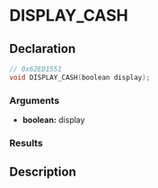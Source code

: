 # DISPLAY_CASH

## Declaration
```cpp
// 0x62ED1551
void DISPLAY_CASH(boolean display);
```

### Arguments
- **boolean:** display

### Results

## Description
